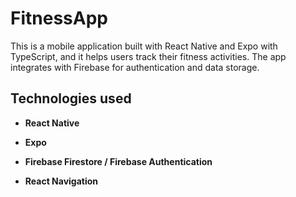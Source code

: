 # FitnessApp

This is a mobile application built with React Native and Expo with TypeScript, and it helps users track their fitness activities. The app integrates with Firebase for authentication and data storage.

## Technologies used

- **React Native**

- **Expo**

- **Firebase Firestore / Firebase Authentication** 

- **React Navigation**

